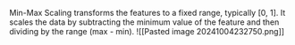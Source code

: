 Min-Max Scaling transforms the features to a fixed range, typically [0, 1]. It scales the data by subtracting the minimum value of the feature and then dividing by the range (max - min).
![[Pasted image 20241004232750.png]]